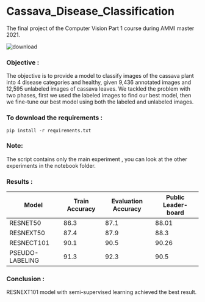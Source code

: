# Cassava_Disease_Classification
The final project of the Computer Vision Part 1 course during AMMI master 2021.

![download](https://user-images.githubusercontent.com/45710249/135855772-bd28cd86-4a16-4ce8-8fc8-e0315d94ab82.jpeg)

### Objective :

The objective is to provide a model to classify images of the cassava plant
into 4 disease categories and healthy, given 9,436 annotated images and 12,595
unlabeled images of cassava leaves. We tackled the problem with two phases, first we used the labeled images to find
our best model, then we fine-tune our best model using both the labeled and
unlabeled images.

### To download the requirements :
```pip install -r requirements.txt```


### Note:

The script contains only the main experiment , you can look at the other experiments in the notebook folder.

### Results :

Model| Train Accuracy| Evaluation Accuracy |Public Leader-board |
------------ | -------------|---------------|-------------------|
RESNET50| 86.3 |   87.1     |      88.01    |              
RESNEXT50| 87.4|   87.9   |    88.3     |
RESNECT101| 90.1|   90.5   |     90.26    |
PSEUDO-LABELING|91.3| 92.3  |   90.5 |


### Conclusion :
RESNEXT101 model with semi-supervised learning achieved the best result.
